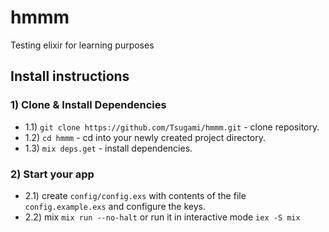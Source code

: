 # hmmm

Testing elixir for learning purposes

## Install instructions

### 1) Clone & Install Dependencies

- 1.1) `git clone https://github.com/Tsugami/hmmm.git` - clone repository.
- 1.2) `cd hmmm` - cd into your newly created project directory.
- 1.3) `mix deps.get` - install dependencies.

### 2) Start your app

- 2.1) create `config/config.exs` with contents of the file `config.example.exs` and configure the keys.
- 2.2) mix `mix run --no-halt` or run it in interactive mode `iex -S mix`

